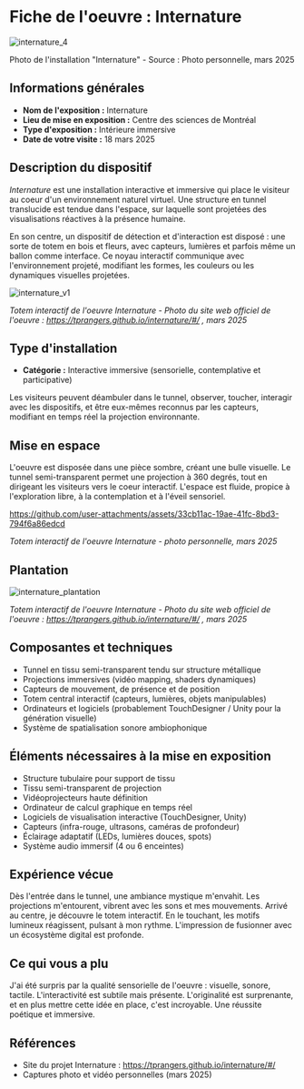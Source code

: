 # Fiche de l'oeuvre : Internature

![internature_4](https://github.com/user-attachments/assets/c711e691-8774-423c-89a1-b453aab0ba8d)


Photo de l'installation "Internature" - Source : Photo personnelle, mars 2025

## Informations générales

- **Nom de l'exposition :** Internature
- **Lieu de mise en exposition :** Centre des sciences de Montréal
- **Type d'exposition :** Intérieure immersive
- **Date de votre visite :** 18 mars 2025

## Description du dispositif

*Internature* est une installation interactive et immersive qui place le visiteur au coeur d'un environnement naturel virtuel. Une structure en tunnel translucide est tendue dans l'espace, sur laquelle sont projetées des visualisations réactives à la présence humaine. 

En son centre, un dispositif de détection et d'interaction est disposé : une sorte de totem en bois et fleurs, avec capteurs, lumières et parfois même un ballon comme interface. Ce noyau interactif communique avec l'environnement projeté, modifiant les formes, les couleurs ou les dynamiques visuelles projetées.

![internature_v1](https://github.com/user-attachments/assets/5f320c9e-fd15-4845-978d-14cde065f505)


*Totem interactif de l'oeuvre Internature - Photo du site web officiel de l'oeuvre : https://tprangers.github.io/internature/#/ , mars 2025*

## Type d'installation

- **Catégorie :** Interactive immersive (sensorielle, contemplative et participative)

Les visiteurs peuvent déambuler dans le tunnel, observer, toucher, interagir avec les dispositifs, et être eux-mêmes reconnus par les capteurs, modifiant en temps réel la projection environnante. 

## Mise en espace

L'oeuvre est disposée dans une pièce sombre, créant une bulle visuelle. Le tunnel semi-transparent permet une projection à 360 degrés, tout en dirigeant les visiteurs vers le coeur interactif. L'espace est fluide, propice à l'exploration libre, à la contemplation et à l'éveil sensoriel.


https://github.com/user-attachments/assets/33cb11ac-19ae-41fc-8bd3-794f6a86edcd

*Totem interactif de l'oeuvre Internature - photo personnelle, mars 2025*

## Plantation

![internature_plantation](https://github.com/user-attachments/assets/ef9b0f6f-67c4-4a41-8509-786736f42df4)


*Totem interactif de l'oeuvre Internature - Photo du site web officiel de l'oeuvre : https://tprangers.github.io/internature/#/ , mars 2025*

## Composantes et techniques

- Tunnel en tissu semi-transparent tendu sur structure métallique
- Projections immersives (vidéo mapping, shaders dynamiques)
- Capteurs de mouvement, de présence et de position
- Totem central interactif (capteurs, lumières, objets manipulables)
- Ordinateurs et logiciels (probablement TouchDesigner / Unity pour la génération visuelle)
- Système de spatialisation sonore ambiophonique

## Éléments nécessaires à la mise en exposition

- Structure tubulaire pour support de tissu
- Tissu semi-transparent de projection
- Vidéoprojecteurs haute définition
- Ordinateur de calcul graphique en temps réel
- Logiciels de visualisation interactive (TouchDesigner, Unity)
- Capteurs (infra-rouge, ultrasons, caméras de profondeur)
- Éclairage adaptatif (LEDs, lumières douces, spots)
- Système audio immersif (4 ou 6 enceintes)

## Expérience vécue

Dès l'entrée dans le tunnel, une ambiance mystique m'envahit. Les projections m'entourent, vibrent avec les sons et mes mouvements. Arrivé au centre, je découvre le totem interactif. En le touchant, les motifs lumineux réagissent, pulsant à mon rythme. L'impression de fusionner avec un écosystème digital est profonde.

## Ce qui vous a plu

J'ai été surpris par la qualité sensorielle de l'oeuvre : visuelle, sonore, tactile. L'interactivité est subtile mais présente. L'originalité est surprenante, et en plus mettre cette idée en place, c'est incroyable. Une réussite poétique et immersive.

## Références

- Site du projet Internature : https://tprangers.github.io/internature/#/
- Captures photo et vidéo personnelles (mars 2025)
